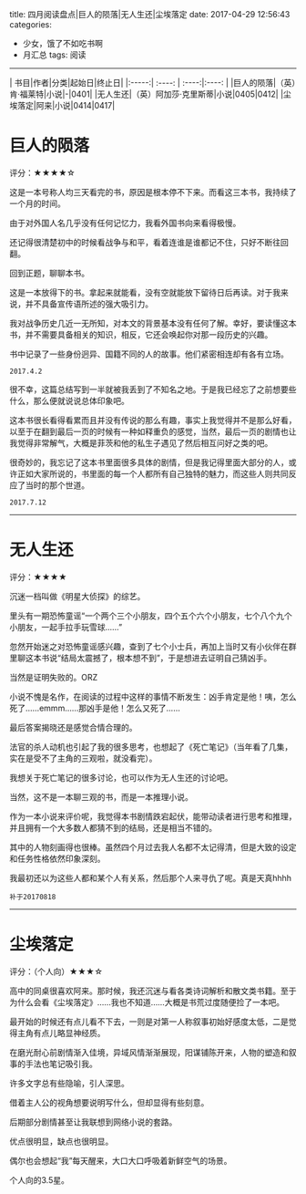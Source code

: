 title: 四月阅读盘点|巨人的陨落|无人生还|尘埃落定
date: 2017-04-29 12:56:43
categories:
- 少女，饿了不如吃书啊
- 月汇总
tags: 阅读
---


| 书目|作者|分类|起始日|终止日|
|:-----:| :----: | :----:|:----: |
|巨人的陨落|（英）肯·福莱特|小说|-|0401|
|无人生还|（英）阿加莎·克里斯蒂|小说|0405|0412|
|尘埃落定|阿来|小说|0414|0417|

<!-- more -->

# 巨人的陨落

评分：★★★★☆

这是一本号称人均三天看完的书，原因是根本停不下来。而看这三本书，我持续了一个月的时间。

由于对外国人名几乎没有任何记忆力，我看外国书向来看得极慢。

还记得很清楚初中的时候看战争与和平，看着连谁是谁都记不住，只好不断往回翻。

回到正题，聊聊本书。

这是一本放得下的书。拿起来就能看，没有空就能放下留待日后再读。对于我来说，并不具备宣传语所述的强大吸引力。

我对战争历史几近一无所知，对本文的背景基本没有任何了解。幸好，要读懂这本书，并不需要具备相关的知识，相反，它还会唤起你对那一段历史的兴趣。

书中记录了一些身份迥异、国籍不同的人的故事。他们紧密相连却有各有立场。

`2017.4.2`

很不幸，这篇总结写到一半就被我丢到了不知名之地。于是我已经忘了之前想要些什么，那么便就说说总体印象吧。

这本书很长看得看累而且并没有传说的那么有趣，事实上我觉得并不是那么好看，以至于在翻到最后一页的时候有一种如释重负的感觉，当然，最后一页的剧情也让我觉得非常解气，大概是菲茨和他的私生子遇见了然后相互问好之类的吧。

很奇妙的，我忘记了这本书里面很多具体的剧情，但是我记得里面大部分的人，或许正如大家所说的，书里面的每一个人都所有自己独特的魅力，而这些人则共同反应了当时的那个世道。

`2017.7.12`

---

# 无人生还

评分：★★★★

沉迷一档叫做《明星大侦探》的综艺。

里头有一期恐怖童谣“一个两个三个小朋友，四个五个六个小朋友，七个八个九个小朋友，一起手拉手玩雪球……”

忽然开始迷之对恐怖童谣感兴趣，查到了七个小士兵，再加上当时又有小伙伴在群里聊这本书说“结局太震撼了，根本想不到”，于是想进去证明自己猜凶手。

当然是证明失败的。ORZ

小说不愧是名作，在阅读的过程中这样的事情不断发生：凶手肯定是他！咦，怎么死了……emmm……那凶手是他！怎么又死了……

最后答案揭晓还是感觉合情合理的。

法官的杀人动机也引起了我的很多思考，也想起了《死亡笔记》（当年看了几集，实在是受不了主角的三观啦，就没看完）。

我想关于死亡笔记的很多讨论，也可以作为无人生还的讨论吧。

当然，这不是一本聊三观的书，而是一本推理小说。

作为一本小说来评价呢，我觉得本书剧情跌宕起伏，能带动读者进行思考和推理，并且拥有一个大多数人都猜不到的结局，还是相当不错的。

其中的人物刻画得也很棒。虽然四个月过去我人名都不太记得清，但是大致的设定和任务性格依然印象深刻。

我最初还以为这些人都和某个人有关系，然后那个人来寻仇了呢。真是天真hhhh

`补于20170818`

---

# 尘埃落定

评分：（个人向）★★★☆

高中的同桌很喜欢阿来。那时候，我还沉迷与看各类诗词解析和散文类书籍。至于为什么会看《尘埃落定》……我也不知道……大概是书荒过度随便捡了一本吧。

最开始的时候还有点儿看不下去，一则是对第一人称叙事初始好感度太低，二是觉得主角有点儿略显神经质。

在磨光耐心前剧情渐入佳境，异域风情渐渐展现，阳谋铺陈开来，人物的塑造和叙事的手法也笔记吸引我。

许多文字总有些隐喻，引人深思。

借着主人公的视角想要说明写什么，但却显得有些刻意。

后期部分剧情甚至让我联想到网络小说的套路。

优点很明显，缺点也很明显。

偶尔也会想起“我”每天醒来，大口大口呼吸着新鲜空气的场景。

个人向的3.5星。





